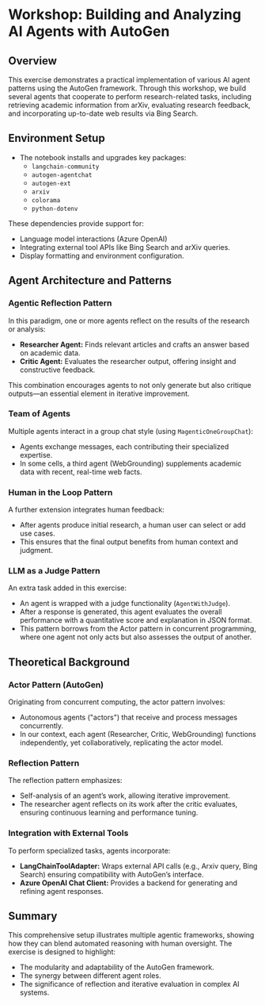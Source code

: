 # Workshop: Building and Analyzing AI Agents with AutoGen

## Overview

This exercise demonstrates a practical implementation of various AI agent patterns using the AutoGen framework. Through this workshop, we build several agents that cooperate to perform research-related tasks, including retrieving academic information from arXiv, evaluating research feedback, and incorporating up-to-date web results via Bing Search.

## Environment Setup

- The notebook installs and upgrades key packages:
  - `langchain-community`
  - `autogen-agentchat`
  - `autogen-ext`
  - `arxiv`
  - `colorama`
  - `python-dotenv`
  
These dependencies provide support for:
  - Language model interactions (Azure OpenAI)
  - Integrating external tool APIs like Bing Search and arXiv queries.
  - Display formatting and environment configuration.

## Agent Architecture and Patterns

### Agentic Reflection Pattern

In this paradigm, one or more agents reflect on the results of the research or analysis:
- **Researcher Agent:** Finds relevant articles and crafts an answer based on academic data.
- **Critic Agent:** Evaluates the researcher output, offering insight and constructive feedback.
  
This combination encourages agents to not only generate but also critique outputs—an essential element in iterative improvement.

### Team of Agents

Multiple agents interact in a group chat style (using `MagenticOneGroupChat`):
- Agents exchange messages, each contributing their specialized expertise.
- In some cells, a third agent (WebGrounding) supplements academic data with recent, real-time web facts.

### Human in the Loop Pattern

A further extension integrates human feedback:
- After agents produce initial research, a human user can select or add use cases.
- This ensures that the final output benefits from human context and judgment.

### LLM as a Judge Pattern

An extra task added in this exercise:
- An agent is wrapped with a judge functionality (`AgentWithJudge`).
- After a response is generated, this agent evaluates the overall performance with a quantitative score and explanation in JSON format.
- This pattern borrows from the Actor pattern in concurrent programming, where one agent not only acts but also assesses the output of another.

## Theoretical Background

### Actor Pattern (AutoGen)

Originating from concurrent computing, the actor pattern involves:
- Autonomous agents ("actors") that receive and process messages concurrently.
- In our context, each agent (Researcher, Critic, WebGrounding) functions independently, yet collaboratively, replicating the actor model.

### Reflection Pattern

The reflection pattern emphasizes:
- Self-analysis of an agent’s work, allowing iterative improvement.
- The researcher agent reflects on its work after the critic evaluates, ensuring continuous learning and performance tuning.

### Integration with External Tools

To perform specialized tasks, agents incorporate:
- **LangChainToolAdapter:** Wraps external API calls (e.g., Arxiv query, Bing Search) ensuring compatibility with AutoGen’s interface.
- **Azure OpenAI Chat Client:** Provides a backend for generating and refining agent responses.

## Summary

This comprehensive setup illustrates multiple agentic frameworks, showing how they can blend automated reasoning with human oversight. The exercise is designed to highlight:
- The modularity and adaptability of the AutoGen framework.
- The synergy between different agent roles.
- The significance of reflection and iterative evaluation in complex AI systems.
